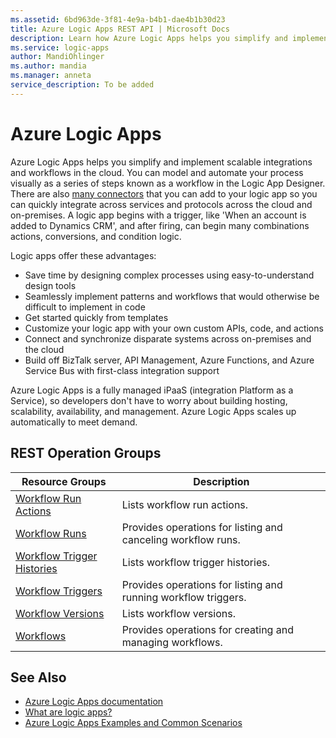 ```yaml
---
ms.assetid: 6bd963de-3f81-4e9a-b4b1-dae4b1b30d23
title: Azure Logic Apps REST API | Microsoft Docs
description: Learn how Azure Logic Apps helps you simplify and implement scalable integrations and workflows in the cloud.
ms.service: logic-apps
author: MandiOhlinger
ms.author: mandia
ms.manager: anneta
service_description: To be added
---
```



# Azure Logic Apps

Azure Logic Apps helps you simplify and implement scalable integrations and workflows in the cloud. 
You can model and automate your process visually as a series of steps known as a workflow in the Logic App Designer. 
There are also [many connectors](https://docs.microsoft.com/azure/connectors/apis-list) 
that you can add to your logic app so you can quickly integrate across services 
and protocols across the cloud and on-premises. A logic app begins with a trigger, 
like 'When an account is added to Dynamics CRM', and after firing, 
can begin many combinations actions, conversions, and condition logic.

Logic apps offer these advantages:

- Save time by designing complex processes using easy-to-understand design tools
- Seamlessly implement patterns and workflows that would otherwise be difficult to implement in code
- Get started quickly from templates
- Customize your logic app with your own custom APIs, code, and actions
- Connect and synchronize disparate systems across on-premises and the cloud
- Build off BizTalk server, API Management, Azure Functions, and Azure Service Bus with first-class integration support

Azure Logic Apps is a fully managed iPaaS (integration Platform as a Service), 
so developers don't have to worry about building hosting, scalability, availability, and management. 
Azure Logic Apps scales up automatically to meet demand.

## REST Operation Groups

| Resource Groups                                                                          | Description                                                    |
|------------------------------------------------------------------------------------------|----------------------------------------------------------------|
| [Workflow Run Actions](xref:management.azure.com.logic.workflowrunactions)                 | Lists workflow run actions.                                    |
| [Workflow Runs](xref:management.azure.com.logic.workflowruns)                              | Provides operations for listing and canceling workflow runs.   |
| [Workflow Trigger Histories](xref:management.azure.com.logic.workflowtriggerhistories)     | Lists workflow trigger histories.                              |
| [Workflow Triggers](xref:management.azure.com.logic.workflowtriggers)                      | Provides operations for listing and running workflow triggers. |
| [Workflow Versions](xref:management.azure.com.logic.workflowversions)                      | Lists workflow versions.                                       |
| [Workflows](xref:management.azure.com.logic.workflows)	                                  | Provides operations for creating and managing workflows.       |


## See Also

- [Azure Logic Apps documentation](https://docs.microsoft.com/azure/logic-apps/)
- [What are logic apps?](https://docs.microsoft.com/azure/logic-apps/logic-apps-what-are-logic-apps)
- [Azure Logic Apps Examples and Common Scenarios](https://docs.microsoft.com/azure/logic-apps/logic-apps-examples-and-scenarios)
